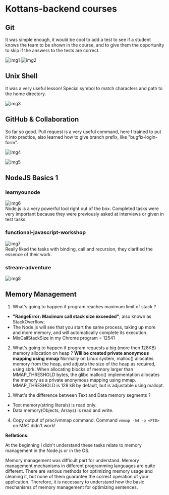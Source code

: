# Kottans-backend courses

## Git
It was simple enough, it would be cool to add a test to see if a student knows the team to be shown in the course, and to give them the opportunity to skip if the answers to the tests are correct.

![img1](https://github.com/Synkevych/kottans-backend/blob/master/task_git/img1.png)
![img2](https://github.com/Synkevych/kottans-backend/blob/master/task_git/img4.png)

## Unix Shell
It was a very useful lesson! Special symbol to match characters and path to the home directory.

![img3](https://github.com/Synkevych/kottans-backend/blob/master/task_unix_shell/img_linux_1.png)

## GitHub & Collaboration
So far so good. Pull request is a very useful command, here I trained to put it into practice, also learned how to give branch prefix, like "bugfix-login-form". 

![img4](https://github.com/Synkevych/kottans-backend/blob/master/task_git-collaboration/img_git_collaboration_1.png)

![img5](https://github.com/Synkevych/kottans-backend/blob/master/task_git-collaboration/img_git_collaboration_2.png)  

## NodeJS Basics 1
### learnyounode
![img6](https://github.com/Synkevych/kottans-backend/blob/master/node_basic_1/learnyounode/node_basic_1.png)   
Node.js is a very powerful tool right out of the box.
Completed tasks were very important because they were previously asked at interviews or given in test tasks.

### functional-javascript-workshop
![img7](https://github.com/Synkevych/kottans-backend/blob/master/node_basic_1/functional-javascript-workshop/fjw-img.png)   
Really liked the tasks with binding, call and recursion, they clarified the essence of their work.   

### stream-adventure
![img8](https://github.com/Synkevych/kottans-backend/blob/master/node_basic_1/stream-adventure/st-img.png)

## Memory Management
1. What's going to happen if program reaches maximum limit of stack ? 
- **"RangeError: Maximum call stack size exceeded"**; also known as StackOverflow;
- The Node.js will see that you start the same process, taking up more and more memory, and will automatically complete its execution.
- MixCallStackSize in my Chrome program = 12541
2. What's going to happen if program requests a big (more then 128KB) memory allocation on heap ? **Will be created private anonymous mapping using mmap**
Normally on Linux system, malloc() allocates memory from the heap, and adjusts the size of the heap as required, using sbrk. When allocating blocks of memory larger than MMAP_THRESHOLD bytes, the glibc malloc() implementation allocates the memory as a private anonymous mapping using mmap. MMAP_THRESHOLD is 128 kB by default, but is adjustable using mallopt.

3. What's the difference between Text and Data memory segments ?
- Text memory(string literals) is read only.
- Data memory(Objects, Arrays) is read and write.

4. Copy output of proc/vmmap command. 
Command ```vmmap -64 -p <PID>``` on MAC didn't work!

**Refletions**: 

At the beginning I didn't understand these tasks relate to memory management in the Node.js or in the OS.

Memory management was difficult part for understand.
Memory management mechanisms in different programming languages are quite different. There are various methods for optimizing memory usage and cleaning it, but none of them guarantee the correct operation of your application. Therefore, it is necessary to understand how the basic mechanisms of memory management for optimizing sentences.